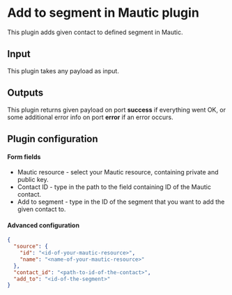 # Add to segment in Mautic plugin

This plugin adds given contact to defined segment in Mautic.

## Input

This plugin takes any payload as input.

## Outputs

This plugin returns given payload on port **success** if everything went OK,
or some additional error info on port **error** if an error occurs.

## Plugin configuration

#### Form fields

- Mautic resource - select your Mautic resource, containing private and public key.
- Contact ID - type in the path to the field containing ID of the Mautic contact.
- Add to segment - type in the ID of the segment that you want to add the given contact to.

#### Advanced configuration

```json
{
  "source": {
    "id": "<id-of-your-mautic-resource>",
    "name": "<name-of-your-mautic-resource>"
  },
  "contact_id": "<path-to-id-of-the-contact>",
  "add_to": "<id-of-the-segment>"
}
```